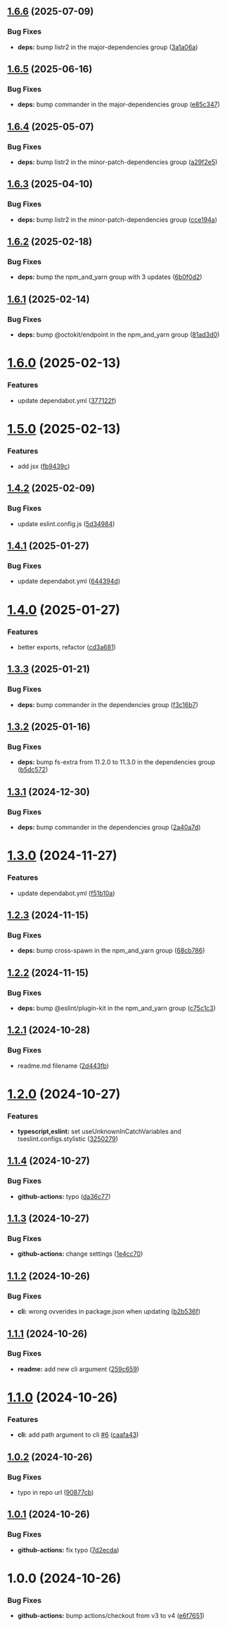 ## [1.6.6](https://github.com/kamdz/dx/compare/v1.6.5...v1.6.6) (2025-07-09)


### Bug Fixes

* **deps:** bump listr2 in the major-dependencies group ([3a1a06a](https://github.com/kamdz/dx/commit/3a1a06ab7004cd42a3bdf900a5a9d044e8d28e90))

## [1.6.5](https://github.com/kamdz/dx/compare/v1.6.4...v1.6.5) (2025-06-16)


### Bug Fixes

* **deps:** bump commander in the major-dependencies group ([e85c347](https://github.com/kamdz/dx/commit/e85c347c6dbc95f4598e702bc9d9ad33d0c9f5b5))

## [1.6.4](https://github.com/kamdz/dx/compare/v1.6.3...v1.6.4) (2025-05-07)


### Bug Fixes

* **deps:** bump listr2 in the minor-patch-dependencies group ([a29f2e5](https://github.com/kamdz/dx/commit/a29f2e5344fd5d11e7d28c2db0eabff7bf5c2019))

## [1.6.3](https://github.com/kamdz/dx/compare/v1.6.2...v1.6.3) (2025-04-10)


### Bug Fixes

* **deps:** bump listr2 in the minor-patch-dependencies group ([cce194a](https://github.com/kamdz/dx/commit/cce194a8ca76bfc5a3acfceaa48b0d9391c18b11))

## [1.6.2](https://github.com/kamdz/dx/compare/v1.6.1...v1.6.2) (2025-02-18)


### Bug Fixes

* **deps:** bump the npm_and_yarn group with 3 updates ([6b0f0d2](https://github.com/kamdz/dx/commit/6b0f0d2a94afdc2677bf27001fe354ab87cd15ed))

## [1.6.1](https://github.com/kamdz/dx/compare/v1.6.0...v1.6.1) (2025-02-14)


### Bug Fixes

* **deps:** bump @octokit/endpoint in the npm_and_yarn group ([81ad3d0](https://github.com/kamdz/dx/commit/81ad3d062b306b90b2e7fa35a0727112cdfab64f))

# [1.6.0](https://github.com/kamdz/dx/compare/v1.5.0...v1.6.0) (2025-02-13)


### Features

* update dependabot.yml ([377122f](https://github.com/kamdz/dx/commit/377122fb0dd11fb42622349f451aac35e7ef0978))

# [1.5.0](https://github.com/kamdz/dx/compare/v1.4.2...v1.5.0) (2025-02-13)


### Features

* add jsx ([fb9439c](https://github.com/kamdz/dx/commit/fb9439cca00679a2447e525822d7fe4239194d68))

## [1.4.2](https://github.com/kamdz/dx/compare/v1.4.1...v1.4.2) (2025-02-09)


### Bug Fixes

* update eslint.config.js ([5d34984](https://github.com/kamdz/dx/commit/5d3498404ce894ad07851a269403565432cb9290))

## [1.4.1](https://github.com/kamdz/dx/compare/v1.4.0...v1.4.1) (2025-01-27)


### Bug Fixes

* update dependabot.yml ([644394d](https://github.com/kamdz/dx/commit/644394d4b3c025ce9a1dcf0d522829d4f61a1f3d))

# [1.4.0](https://github.com/kamdz/dx/compare/v1.3.3...v1.4.0) (2025-01-27)


### Features

* better exports, refactor ([cd3a681](https://github.com/kamdz/dx/commit/cd3a68177361f3ea72de765f061cf9eb82a2d676))

## [1.3.3](https://github.com/kamdz/dx/compare/v1.3.2...v1.3.3) (2025-01-21)


### Bug Fixes

* **deps:** bump commander in the dependencies group ([f3c16b7](https://github.com/kamdz/dx/commit/f3c16b7cc6de78a37df90249d2ab679576201d6f))

## [1.3.2](https://github.com/kamdz/dx/compare/v1.3.1...v1.3.2) (2025-01-16)


### Bug Fixes

* **deps:** bump fs-extra from 11.2.0 to 11.3.0 in the dependencies group ([b5dc572](https://github.com/kamdz/dx/commit/b5dc5729a0cbeccdf6cd03436467332f3fc920ba))

## [1.3.1](https://github.com/kamdz/dx/compare/v1.3.0...v1.3.1) (2024-12-30)


### Bug Fixes

* **deps:** bump commander in the dependencies group ([2a40a7d](https://github.com/kamdz/dx/commit/2a40a7db5709f1c5b394f9b04058c11b6a8fc972))

# [1.3.0](https://github.com/kamdz/dx/compare/v1.2.3...v1.3.0) (2024-11-27)


### Features

* update dependabot.yml ([f51b10a](https://github.com/kamdz/dx/commit/f51b10a518d2a7dd4cd46c945a3cee1a569da7ef))

## [1.2.3](https://github.com/kamdz/dx/compare/v1.2.2...v1.2.3) (2024-11-15)


### Bug Fixes

* **deps:** bump cross-spawn in the npm_and_yarn group ([68cb786](https://github.com/kamdz/dx/commit/68cb786d804121497737413c12aca6ad688a1dcb))

## [1.2.2](https://github.com/kamdz/dx/compare/v1.2.1...v1.2.2) (2024-11-15)


### Bug Fixes

* **deps:** bump @eslint/plugin-kit in the npm_and_yarn group ([c75c1c3](https://github.com/kamdz/dx/commit/c75c1c3318a408ad1ef7fca2d549804ea43e1ce8))

## [1.2.1](https://github.com/kamdz/dx/compare/v1.2.0...v1.2.1) (2024-10-28)


### Bug Fixes

* readme.md filename ([2d443fb](https://github.com/kamdz/dx/commit/2d443fb6e4f0c5bb3e11c24124cd48adb0e2c21d))

# [1.2.0](https://github.com/kamdz/dx/compare/v1.1.4...v1.2.0) (2024-10-27)


### Features

* **typescript,eslint:** set useUnknownInCatchVariables and tseslint.configs.stylistic ([3250279](https://github.com/kamdz/dx/commit/32502790f0a5d56067bd696ad58de096dcdd3163))

## [1.1.4](https://github.com/kamdz/dx/compare/v1.1.3...v1.1.4) (2024-10-27)


### Bug Fixes

* **github-actions:** typo ([da36c77](https://github.com/kamdz/dx/commit/da36c775bbdb2e633f743d6fb1e9b6c434268521))

## [1.1.3](https://github.com/kamdz/dx/compare/v1.1.2...v1.1.3) (2024-10-27)


### Bug Fixes

* **github-actions:** change settings ([1e4cc70](https://github.com/kamdz/dx/commit/1e4cc704a30a5a4d97f670a470899ed628b4977b))

## [1.1.2](https://github.com/kamdz/dx/compare/v1.1.1...v1.1.2) (2024-10-26)


### Bug Fixes

* **cli:** wrong ovverides in package.json when updating ([b2b536f](https://github.com/kamdz/dx/commit/b2b536f8f1549cf86688173e9429cf03c2cfe91f))

## [1.1.1](https://github.com/kamdz/dx/compare/v1.1.0...v1.1.1) (2024-10-26)


### Bug Fixes

* **readme:** add new cli argument ([259c659](https://github.com/kamdz/dx/commit/259c659efadf458a9c05f7be377c11f0b5c01435))

# [1.1.0](https://github.com/kamdz/dx/compare/v1.0.2...v1.1.0) (2024-10-26)


### Features

* **cli:** add path argument to cli [#6](https://github.com/kamdz/dx/issues/6) ([caafa43](https://github.com/kamdz/dx/commit/caafa43894564f3c515df47f1ba040b08d01785e))

## [1.0.2](https://github.com/kamdz/dx/compare/v1.0.1...v1.0.2) (2024-10-26)


### Bug Fixes

* typo in repo url ([90877cb](https://github.com/kamdz/dx/commit/90877cbbaf454154f6c1364a64f728da2075f5af))

## [1.0.1](https://github.com/kamdz/dx/compare/v1.0.0...v1.0.1) (2024-10-26)


### Bug Fixes

* **github-actions:** fix typo ([7d2ecda](https://github.com/kamdz/dx/commit/7d2ecda5cc3cf4fde009db153679ebf8220d4aa7))

# 1.0.0 (2024-10-26)


### Bug Fixes

* **github-actions:** bump actions/checkout from v3 to v4 ([e6f7651](https://github.com/kamdz/dx/commit/e6f7651636d9b6ab7e3cf29b39ac7474ac69a97c))
